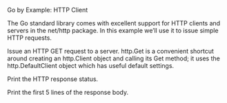 Go by Example: HTTP Client

The Go standard library comes with excellent support for HTTP clients and servers in the net/http package. In this example we’ll use it to issue simple HTTP requests.


Issue an HTTP GET request to a server. http.Get is a convenient shortcut around creating an http.Client object and calling its Get method; it uses the http.DefaultClient object which has useful default settings.
	



Print the HTTP response status.
	

Print the first 5 lines of the response body.
